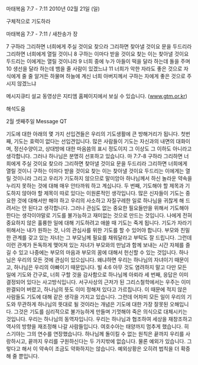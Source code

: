 마태복음 7:7 - 7:11 
2010년 02월 21일 (일)

구체적으로 기도하라



마태복음 7:7 - 7:11 / 새찬송가  장


7 구하라 그리하면 너희에게 주실 것이요 찾으라 그리하면 찾아낼 것이요 문을 두드리라 그리하면 너희에게 열릴 것이니 
8 구하는 이마다 받을 것이요 찾는 이는 찾아낼 것이요 두드리는 이에게는 열릴 것이니라 
9 너희 중에 누가 아들이 떡을 달라 하는데 돌을 주며 
10 생선을 달라 하는데 뱀을 줄 사람이 있겠느냐 
11 너희가 악한 자라도 좋은 것으로 자식에게 줄 줄 알거든 하물며 하늘에 계신 너희 아버지께서 구하는 자에게 좋은 것으로 주시지 않겠느냐   

메시지큐티 설교 동영상은 지티엠 홈페이지에서 보실 수 있습니다. (www.gtm.or.kr)

해석도움





2월 셋째주일
Message QT


기도에 대한 아래의 몇 가지 선입견들은 우리의 기도생활에 큰 방해거리가 됩니다. 
첫번째, 기도는 효력이 없다는 선입견입니다. 많은 사람들이 기도는 자신과의 내면의 대화이며, 정신수양이고, 상대방에 대한 마음씀의 표시 정도이지 그 이상도 그 이하도 아니라고 생각합니다. 그러나 하나님은 분명히 선포하고 있습니다. 
마 7:7-8  구하라 그리하면 너희에게 주실 것이요 찾으라 그리하면 찾아낼 것이요 문을 두드리라 그리하면 너희에게 열릴 것이니 구하는 이마다 받을 것이요 찾는 이는 찾아낼 것이요 두드리는 이에게는 열릴 것이니라
그리고 우리가 기도하지 않으므로 말미암아 하나님께서 하신 놀라운 약속을 누리지 못하는 것에 대해 매우 안타까워 하고 계십니다. 
두 번째, 기도해야 할 제목과 기도하지 않아야 할 제목이 따로 있다는 이원론적인 생각입니다. 많은 신자들이 기도는 중요한 것에 대해서만 해야 하고 우리의 사소하고 자질구레한 일로 하나님을 귀찮게 해 드려서는 안 된다고 생각합니다. 그러나 관심도 없는 중요한 필요들만을 위해서 기도해야 한다는 생각이야말로 기도를 불가능하고 재미없는 것으로 만드는 것입니다. 나에게 전혀 중요하지 않은 훌륭한 일에 대해 기도하려고 애쓸 때 기도는 죽게 됩니다. 
기도가 자라기 위해서는 내가 원하는 것, 나의 관심사를 위한 기도를 할 수 있어야 합니다. 부모와 친밀한 관계를 갖고 있는 자녀는 그 부모님께 필요를 채워달라고 부탁도 잘 드립니다. 그런데 이런 관계가 돈독하게 맺어져 있는 자녀가 부모와의 만남과 함께 보내는 시간 자체를 즐길 수 있고 나중에는 부모의 마음과 부모의 꿈에 대해서 헌신할 수 있는 것입니다. 하나님은 우리의 모든 것에 관심이 있으십니다. 왜냐하면 우리는 하나님의 자녀이기 때문이고, 하나님은 우리의 아빠이기 때문입니다. 
빌 4:6  아무 것도 염려하지 말고 다만 모든 일에 기도와 간구로, 너희 구할 것을 감사함으로 하나님께 아뢰라
세 번째, 응답은 이미 결정되어 있다는 사고방식입니다. 
서구사상의 근저가 된 그리스철학에서는 우주는 이미 완결되어 버렸고, 하나님의 뜻도 이미 정해져 있다고 가르칩니다. 이 때문에 적지 않은 사람들도 기도에 대해 같은 생각을 가지고 있습니다. 그런데 어차피 모든 일이 우리의 기도와 무관하게 하나님의 뜻대로 될 것이라는 개념은 기도에 대한 가장 잘못된 오해입니다. 그것은 기도를 심리적으로 불가능하게 만들며 기껏해야 죽은 의식으로 대체시키는 것입니다. 우리는 하나님의 동역자입니다. 우리는 하나님과 협조하여 세상을 재창조하고 역사의 방향을 재조정해 나갈 사람들입니다. 여호수아는 태양까지 멈추게 했습니다. 히스기야는 그의 연수를 연장했습니다. 하나님께 돌이킬 수 없는 원칙은 끝까지 우리를 사랑하시고, 끝까지 우리를 구원하신다는 두 가지밖에 없습니다. 물론 예외가 있습니다. 그렇다고 해서 이 약속이 조금도 약화하지는 않습니다. 예외상황은 오히려 법칙을 더 확증해 줄 뿐입니다.
